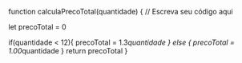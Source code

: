 function calculaPrecoTotal(quantidade) {
  // Escreva seu código aqui
  
  let precoTotal = 0
  
  if(quantidade < 12){
    precoTotal = 1.3*quantidade
  } else {
    precoTotal = 1.00*quantidade
  }
  return precoTotal
}